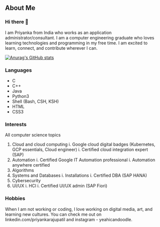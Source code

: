 ## About Me
### Hi there 👋

I am Priyanka from India who works as an application administrator/consultant. I am a computer engineering graduate who loves learning technologies and programming in my free time. I am excited to learn, connect, and contribute wherever I can. 

[![Anurag's GitHub stats](https://github-readme-stats.vercel.app/api?username=pinkkoalas)](https://github.com/anuraghazra/github-readme-stats)

### Languages
- C
- C++
- Java
- Python3
- Shell (Bash, CSH, KSH)
- HTML
- CSS3

### Interests
All computer science topics
1. Cloud and cloud computing
i. Google cloud digital badges (Kubernetes, GCP essentials, Cloud engineer)
i. Certified cloud integration expert (SAP)
1. Automation
i. Certified Google IT Automation professional
i. Automation anywhere certified
1. Algorithms
1. Systems and Databases
i. Installations
i. Certified DBA (SAP HANA)
1. Cybersecurity
1. UI/UX
i. HCI
i. Certified UI/UX admin (SAP Fiori)

### Hobbies
When I am not working or coding, I love working on digital media, art, and learning new cultures. You can check me out on linkedin.com/priyankarajupatil and instagram - yeahicandoodle.

<!--
**pinkkoalas/pinkkoalas** is a ✨ _special_ ✨ repository because its `README.md` (this file) appears on your GitHub profile.

Here are some ideas to get you started:

- 🔭 I’m currently working on ...
- 🌱 I’m currently learning ...
- 👯 I’m looking to collaborate on ...
- 🤔 I’m looking for help with ...
- 💬 Ask me about ...
- 📫 How to reach me: ...
- 😄 Pronouns: ...
- ⚡ Fun fact: ...
-->
